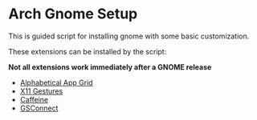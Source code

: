 # Arch Gnome Setup

This is guided script for installing gnome with some basic customization.

These extensions can be installed by the script:

**Not all extensions work immediately after a GNOME release**

 - [Alphabetical App Grid](https://extensions.gnome.org/extension/4269/alphabetical-app-grid/)
 - [X11 Gestures](https://extensions.gnome.org/extension/4033/x11-gestures/)
 - [Caffeine](https://extensions.gnome.org/extension/517/caffeine/)
 - [GSConnect](https://extensions.gnome.org/extension/1319/gsconnect/)
